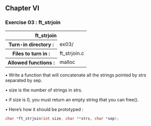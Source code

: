 <div>
<h2>Chapter VI</h2>
<h3>Exercise 03 : ft_strjoin</h3>
<table align="center">
	<tr>
		<th colspan="2">
			ft_strjoin
		</th>
	</tr>
	<tr>
		<th>Turn-in directory :</th>
		<td>ex03/</td>
	</tr>
	<tr>
		<th>Files to turn in :</th>
		<td>ft_strjoin.c</td>
	</tr>
	<tr>
		<th>Allowed functions :</th>
		<td>malloc</td>
	</tr>
</table>
	
<p>• Write a function that will concatenate all the strings pointed by strs separated by
sep.</p>
<p>• size is the number of strings in strs.</p>
<p>• if size is 0, you must return an empty string that you can free().</p>
<p>• Here’s how it should be prototyped :</p>

```C
char *ft_strjoin(int size, char **strs, char *sep);
```

</div>